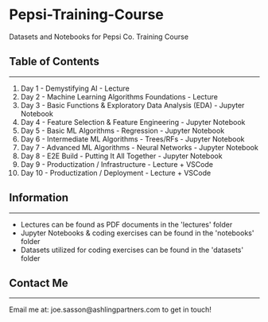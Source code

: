 # Pepsi-Training-Course
Datasets and Notebooks for Pepsi Co. Training Course


## Table of Contents
<hr>

1. Day 1 - Demystifying AI - Lecture
2. Day 2 - Machine Learning Algorithms Foundations - Lecture
3. Day 3 - Basic Functions & Exploratory Data Analysis (EDA) - Jupyter Notebook
4. Day 4 - Feature Selection & Feature Engineering - Jupyter Notebook
5. Day 5 - Basic ML Algorithms - Regression - Jupyter Notebook
6. Day 6 - Intermediate ML Algorithms - Trees/RFs - Jupyter Notebook
7. Day 7 - Advanced ML Algorithms - Neural Networks - Jupyter Notebook
8. Day 8 - E2E Build - Putting It All Together - Jupyter Notebook
9. Day 9 - Productization / Infrastructure - Lecture + VSCode
10. Day 10 - Productization / Deployment - Lecture + VSCode

## Information
<hr>

* Lectures can be found as PDF documents in the 'lectures' folder
* Jupyter Notebooks & coding exercises can be found in the 'notebooks' folder
* Datasets utilized for coding exercises can be found in the 'datasets' folder

## Contact Me
<hr>
Email me at: joe.sasson@ashlingpartners.com to get in touch!
